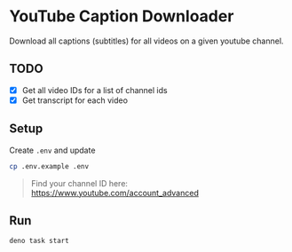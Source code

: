 # YouTube Caption Downloader

Download all captions (subtitles) for all videos on a given youtube channel.

## TODO

- [x] Get all video IDs for a list of channel ids
- [x] Get transcript for each video

## Setup

Create `.env` and update

```sh
cp .env.example .env
```

> Find your channel ID here: https://www.youtube.com/account_advanced

## Run

```sh
deno task start
```
